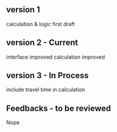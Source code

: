 ## version 1

calculation & logic first draft

## version 2 - Current

interface improved
calculation improved

## version 3 - In Process

include travel time in calculation

## Feedbacks - to be reviewed

Nope
